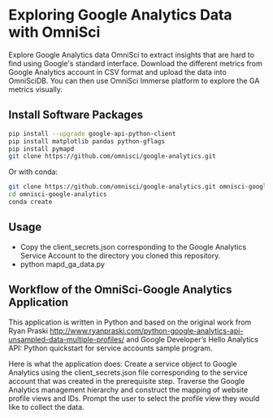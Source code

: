 # Exploring Google Analytics Data with OmniSci

Explore Google Analytics data OmniSci to extract insights
that are hard to find using Google's standard interface.
Download the different metrics from Google Analytics account in CSV format and upload the data into OmniSciDB.
You can then use OmniSci Immerse platform to explore the GA metrics visually.

## Install Software Packages

```bash
pip install --upgrade google-api-python-client
pip install matplotlib pandas python-gflags
pip install pymapd
git clone https://github.com/omnisci/google-analytics.git
```

Or with conda:

```bash
git clone https://github.com/omnisci/google-analytics.git omnisci-google-analytics
cd omnisci-google-analytics
conda create
```

## Usage

- Copy the client_secrets.json corresponding to the Google Analytics Service Account to the directory you cloned this repository.
- python mapd_ga_data.py

## Workflow of the OmniSci-Google Analytics Application

This application is written in Python and based on the original work from
Ryan Praski http://www.ryanpraski.com/python-google-analytics-api-unsampled-data-multiple-profiles/
and Google Developer’s Hello Analytics API: Python quickstart for service accounts sample program.

Here is what the application does:
Create a service object to Google Analytics using the client_secrets.json file corresponding to the service account
that was created in the prerequisite step. Traverse the Google Analytics management hierarchy and construct the
mapping of website profile views and IDs. Prompt the user to select the profile view they would like to collect the data.
